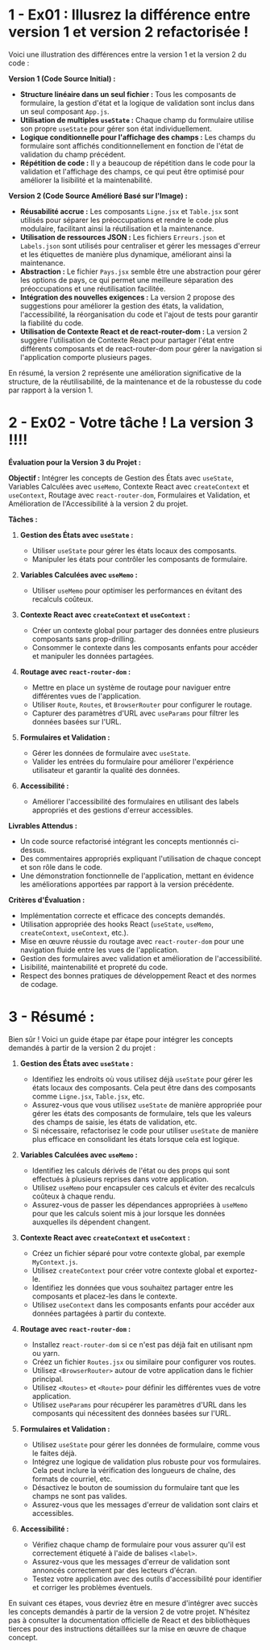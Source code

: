 # 1 - Ex01 : Illusrez la différence entre version 1 et version 2 refactorisée !

Voici une illustration des différences entre la version 1 et la version 2 du code :

**Version 1 (Code Source Initial) :**

- **Structure linéaire dans un seul fichier :** Tous les composants de formulaire, la gestion d'état et la logique de validation sont inclus dans un seul composant `App.js`.
- **Utilisation de multiples `useState` :** Chaque champ du formulaire utilise son propre `useState` pour gérer son état individuellement.
- **Logique conditionnelle pour l'affichage des champs :** Les champs du formulaire sont affichés conditionnellement en fonction de l'état de validation du champ précédent.
- **Répétition de code :** Il y a beaucoup de répétition dans le code pour la validation et l'affichage des champs, ce qui peut être optimisé pour améliorer la lisibilité et la maintenabilité.

**Version 2 (Code Source Amélioré Basé sur l'Image) :**

- **Réusabilité accrue :** Les composants `Ligne.jsx` et `Table.jsx` sont utilisés pour séparer les préoccupations et rendre le code plus modulaire, facilitant ainsi la réutilisation et la maintenance.
- **Utilisation de ressources JSON :** Les fichiers `Erreurs.json` et `Labels.json` sont utilisés pour centraliser et gérer les messages d'erreur et les étiquettes de manière plus dynamique, améliorant ainsi la maintenance.
- **Abstraction :** Le fichier `Pays.jsx` semble être une abstraction pour gérer les options de pays, ce qui permet une meilleure séparation des préoccupations et une réutilisation facilitée.
- **Intégration des nouvelles exigences :** La version 2 propose des suggestions pour améliorer la gestion des états, la validation, l'accessibilité, la réorganisation du code et l'ajout de tests pour garantir la fiabilité du code.
- **Utilisation de Contexte React et de react-router-dom :** La version 2 suggère l'utilisation de Contexte React pour partager l'état entre différents composants et de react-router-dom pour gérer la navigation si l'application comporte plusieurs pages.

En résumé, la version 2 représente une amélioration significative de la structure, de la réutilisabilité, de la maintenance et de la robustesse du code par rapport à la version 1.

# 2 - Ex02 - Votre tâche ! La version 3 !!!!

**Évaluation pour la Version 3 du Projet :**

**Objectif :** Intégrer les concepts de Gestion des États avec `useState`, Variables Calculées avec `useMemo`, Contexte React avec `createContext` et `useContext`, Routage avec `react-router-dom`, Formulaires et Validation, et Amélioration de l'Accessibilité à la version 2 du projet.

**Tâches :**

1. **Gestion des États avec `useState` :**
   - Utiliser `useState` pour gérer les états locaux des composants.
   - Manipuler les états pour contrôler les composants de formulaire.

2. **Variables Calculées avec `useMemo` :**
   - Utiliser `useMemo` pour optimiser les performances en évitant des recalculs coûteux.

3. **Contexte React avec `createContext` et `useContext` :**
   - Créer un contexte global pour partager des données entre plusieurs composants sans prop-drilling.
   - Consommer le contexte dans les composants enfants pour accéder et manipuler les données partagées.

4. **Routage avec `react-router-dom` :**
   - Mettre en place un système de routage pour naviguer entre différentes vues de l'application.
   - Utiliser `Route`, `Routes`, et `BrowserRouter` pour configurer le routage.
   - Capturer des paramètres d'URL avec `useParams` pour filtrer les données basées sur l'URL.

5. **Formulaires et Validation :**
   - Gérer les données de formulaire avec `useState`.
   - Valider les entrées du formulaire pour améliorer l'expérience utilisateur et garantir la qualité des données.

6. **Accessibilité :**
   - Améliorer l'accessibilité des formulaires en utilisant des labels appropriés et des gestions d'erreur accessibles.

**Livrables Attendus :**

- Un code source refactorisé intégrant les concepts mentionnés ci-dessus.
- Des commentaires appropriés expliquant l'utilisation de chaque concept et son rôle dans le code.
- Une démonstration fonctionnelle de l'application, mettant en évidence les améliorations apportées par rapport à la version précédente.

**Critères d'Évaluation :**

- Implémentation correcte et efficace des concepts demandés.
- Utilisation appropriée des hooks React (`useState`, `useMemo`, `createContext`, `useContext`, etc.).
- Mise en œuvre réussie du routage avec `react-router-dom` pour une navigation fluide entre les vues de l'application.
- Gestion des formulaires avec validation et amélioration de l'accessibilité.
- Lisibilité, maintenabilité et propreté du code.
- Respect des bonnes pratiques de développement React et des normes de codage.

# 3 - Résumé : 

Bien sûr ! Voici un guide étape par étape pour intégrer les concepts demandés à partir de la version 2 du projet :

1. **Gestion des États avec `useState` :**
   - Identifiez les endroits où vous utilisez déjà `useState` pour gérer les états locaux des composants. Cela peut être dans des composants comme `Ligne.jsx`, `Table.jsx`, etc.
   - Assurez-vous que vous utilisez `useState` de manière appropriée pour gérer les états des composants de formulaire, tels que les valeurs des champs de saisie, les états de validation, etc.
   - Si nécessaire, refactorisez le code pour utiliser `useState` de manière plus efficace en consolidant les états lorsque cela est logique.

2. **Variables Calculées avec `useMemo` :**
   - Identifiez les calculs dérivés de l'état ou des props qui sont effectués à plusieurs reprises dans votre application.
   - Utilisez `useMemo` pour encapsuler ces calculs et éviter des recalculs coûteux à chaque rendu.
   - Assurez-vous de passer les dépendances appropriées à `useMemo` pour que les calculs soient mis à jour lorsque les données auxquelles ils dépendent changent.

3. **Contexte React avec `createContext` et `useContext` :**
   - Créez un fichier séparé pour votre contexte global, par exemple `MyContext.js`.
   - Utilisez `createContext` pour créer votre contexte global et exportez-le.
   - Identifiez les données que vous souhaitez partager entre les composants et placez-les dans le contexte.
   - Utilisez `useContext` dans les composants enfants pour accéder aux données partagées à partir du contexte.

4. **Routage avec `react-router-dom` :**
   - Installez `react-router-dom` si ce n'est pas déjà fait en utilisant npm ou yarn.
   - Créez un fichier `Routes.jsx` ou similaire pour configurer vos routes.
   - Utilisez `<BrowserRouter>` autour de votre application dans le fichier principal.
   - Utilisez `<Routes>` et `<Route>` pour définir les différentes vues de votre application.
   - Utilisez `useParams` pour récupérer les paramètres d'URL dans les composants qui nécessitent des données basées sur l'URL.

5. **Formulaires et Validation :**
   - Utilisez `useState` pour gérer les données de formulaire, comme vous le faites déjà.
   - Intégrez une logique de validation plus robuste pour vos formulaires. Cela peut inclure la vérification des longueurs de chaîne, des formats de courriel, etc.
   - Désactivez le bouton de soumission du formulaire tant que les champs ne sont pas valides.
   - Assurez-vous que les messages d'erreur de validation sont clairs et accessibles.

6. **Accessibilité :**
   - Vérifiez chaque champ de formulaire pour vous assurer qu'il est correctement étiqueté à l'aide de balises `<label>`.
   - Assurez-vous que les messages d'erreur de validation sont annoncés correctement par des lecteurs d'écran.
   - Testez votre application avec des outils d'accessibilité pour identifier et corriger les problèmes éventuels.

En suivant ces étapes, vous devriez être en mesure d'intégrer avec succès les concepts demandés à partir de la version 2 de votre projet. N'hésitez pas à consulter la documentation officielle de React et des bibliothèques tierces pour des instructions détaillées sur la mise en œuvre de chaque concept.
